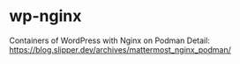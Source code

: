 # wp-nginx
 Containers of WordPress with Nginx on Podman
    Detail: https://blog.slipper.dev/archives/mattermost_nginx_podman/
